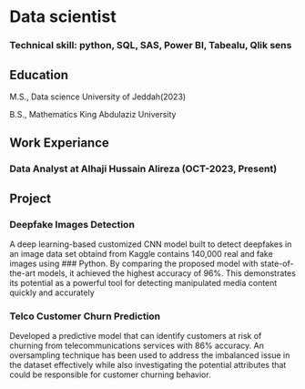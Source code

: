 # Data scientist
### Technical skill: python, SQL, SAS, Power BI, Tabealu, Qlik sens
## Education
M.S., Data science                 University of Jeddah(2023)

B.S., Mathematics                  King Abdulaziz University
## Work Experiance 
### Data Analyst at Alhaji Hussain Alireza (OCT-2023, Present)

## Project
### Deepfake Images Detection
A deep learning-based customized CNN model built to detect deepfakes in an image data set obtaind from Kaggle contains 140,000 real and fake images using ### Python. By comparing the proposed model with 
state-of-the-art models, it achieved the highest accuracy of 96%. This demonstrates its potential as a powerful tool for detecting manipulated media content 
quickly and accurately
### Telco Customer Churn Prediction
Developed a predictive model that can identify customers at risk of churning from telecommunications services with 86% accuracy. An oversampling technique has been used to address 
the imbalanced issue in the dataset effectively while also investigating the potential attributes that could be responsible for customer churning behavior.
